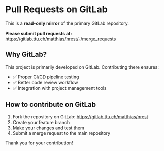 # Pull Requests on GitLab

This is a **read-only mirror** of the primary GitLab repository.

**Please submit pull requests at:**
https://gitlab.ttu.ch/matthias/nrest/-/merge_requests

## Why GitLab?

This project is primarily developed on GitLab. Contributing there ensures:
- ✅ Proper CI/CD pipeline testing
- ✅ Better code review workflow
- ✅ Integration with project management tools

## How to contribute on GitLab

1. Fork the repository on GitLab: https://gitlab.ttu.ch/matthias/nrest
2. Create your feature branch
3. Make your changes and test them
4. Submit a merge request to the main repository

Thank you for your contribution!
